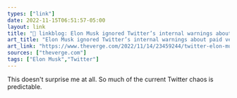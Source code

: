 ```yaml
---
types: ["link"]
date: 2022-11-15T06:51:57-05:00
layout: link
title: "🔗 linkblog: Elon Musk ignored Twitter’s internal warnings about paid verification - The Verge'"
art_title: "Elon Musk ignored Twitter’s internal warnings about paid verification - The Verge"
art_link: "https://www.theverge.com/2022/11/14/23459244/twitter-elon-musk-blue-verification-internal-warnings-ignored"
sources: ["theverge.com"]
tags: ["Elon Musk","Twitter"]
---
```

This doesn't surprise me at all. So much of the current Twitter chaos is predictable.
 
